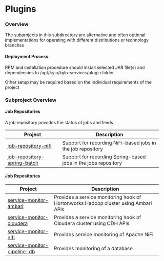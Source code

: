 Plugins
==========

### Overview

The subprojects in this subdirectory are alternative and often optional implementations for operating with different distributions or technology branches

#### Deployment Process

RPM and installation procedure should install selected JAR file(s) and dependencies to /opt/kylo/kylo-services/plugin folder

Other setup may be required based on the individual requirements of the project

### Subproject Overview

#### Job Repositories

A job repository provides the status of jobs and feeds

| Project        | Description           |
| ------------- |-------------|
| [job-repository-nifi](job-repository-nifi) | Support for recording NiFi-based jobs in the job repository 
| [job-repository-spring-batch](job-repository-spring-batch) | Support for recording Spring-based jobs in the jobs repository


#### Job Repositories

| Project        | Description           |
| ------------- |-------------|
| [service-monitor-ambari](service-monitor-ambari) | Provides a service monitoring hook of Hortonworks Hadoop cluster using Ambari APIs
| [service-monitor-cloudera](service-monitor-cloudera) | Provides a service monitoring hook of Cloudera cluster using CDH APIs
| [service-monitor-nifi](service-nifi) | Provides service monitoring of Apache NiFi
| [service-monitor-pipeline-db](service-monitor-pipeline-db) | Provides monitoring of a database 



